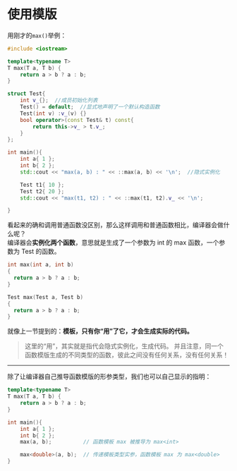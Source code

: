 # 使用模版
用刚才的```max()```举例：
```cpp
#include <iostream>

template<typename T>
T max(T a, T b) {
    return a > b ? a : b;
}

struct Test{
    int v_{};  //成员初始化列表
    Test() = default;  //显式地声明了一个默认构造函数
    Test(int v) :v_(v) {}
    bool operator>(const Test& t) const{
        return this->v_ > t.v_;
    }
};

int main(){
    int a{ 1 };
    int b{ 2 };
    std::cout << "max(a, b) : " << ::max(a, b) << '\n';  //隐式实例化

    Test t1{ 10 };
    Test t2{ 20 };
    std::cout << "max(t1, t2) : " << ::max(t1, t2).v_ << '\n';

}
```
看起来的确和调用普通函数没区别，那么这样调用和普通函数相比，编译器会做什么呢？  
编译器会**实例化两个函数**，意思就是生成了一个参数为 int 的 max 函数，一个参数为 Test 的函数。
```cpp
int max(int a, int b)
{
  return a > b ? a : b;
}

Test max(Test a, Test b)
{
  return a > b ? a : b;
}
```
就像上一节提到的：**模板，只有你“用”了它，才会生成实际的代码。**  
>这里的“用”，其实就是指代会隐式实例化，生成代码。
并且注意，同一个函数模版生成的不同类型的函数，彼此之间没有任何关系，没有任何关系！

---

除了让编译器自己推导函数模版的形参类型，我们也可以自己显示的指明：
```cpp
template<typename T>
T max(T a, T b) {
    return a > b ? a : b;
}

int main(){
    int a{ 1 };
    int b{ 2 };
    max(a, b);          // 函数模板 max 被推导为 max<int>

    max<double>(a, b);  // 传递模板类型实参，函数模板 max 为 max<double>
}
```
